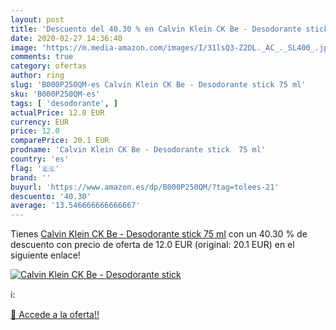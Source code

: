 ```yaml
---
layout: post
title: 'Descuento del 40.30 % en Calvin Klein CK Be - Desodorante stick  '
date: 2020-02-27 14:36:40
image: 'https://m.media-amazon.com/images/I/31lsQ3-Z2DL._AC_._SL400_.jpg'
comments: true
category: ofertas
author: ring
slug: 'B000P250QM-es Calvin Klein CK Be - Desodorante stick 75 ml'
sku: 'B000P250QM-es'
tags: [ 'desodorante', ]
actualPrice: 12.0 EUR
currency: EUR
price: 12.0
comparePrice: 20.1 EUR
prodname: 'Calvin Klein CK Be - Desodorante stick  75 ml'
country: 'es'
flag: '🇪🇸'
brand: ''
buyurl: 'https://www.amazon.es/dp/B000P250QM/?tag=tolees-21'
descuento: '40.30'
average: '13.546666666666667'
---
```


Tienes [Calvin Klein CK Be - Desodorante stick  75 ml](https://www.amazon.es/dp/B000P250QM/?tag=tolees-21) con un 40.30 % de descuento con precio de oferta de 12.0 EUR (original: 20.1 EUR) en el siguiente enlace!

[![Calvin Klein CK Be - Desodorante stick  ](https://m.media-amazon.com/images/I/31lsQ3-Z2DL._AC_._SL400_.jpg)](https://www.amazon.es/dp/B000P250QM/?tag=tolees-21)

ℹ️:


[🛒 Accede a la oferta!!](https://www.amazon.es/dp/B000P250QM/?tag=tolees-21)

